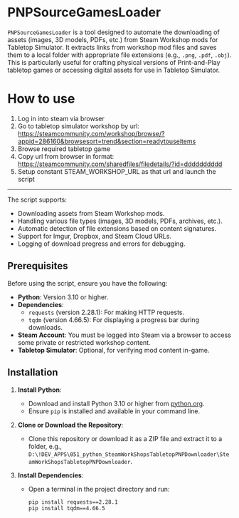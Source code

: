 # PNPSourceGamesLoader
`PNPSourceGamesLoader` is a tool designed to automate the downloading of assets (images, 3D models, PDFs, etc.) from Steam Workshop mods for Tabletop Simulator. It extracts links from workshop mod files and saves them to a local folder with appropriate file extensions (e.g., `.png`, `.pdf`, `.obj`). This is particularly useful for crafting physical versions of Print-and-Play tabletop games or accessing digital assets for use in Tabletop Simulator.

# How to use

1. Log in into steam via browser
2. Go to tabletop simulator workshop by url: https://steamcommunity.com/workshop/browse/?appid=286160&browsesort=trend&section=readytouseitems
3. Browse required tabletop game
4. Copy url from browser in format: https://steamcommunity.com/sharedfiles/filedetails/?id=dddddddddd 
5. Setup constant STEAM_WORKSHOP_URL as that url and launch the script

---

The script supports:
- Downloading assets from Steam Workshop mods.
- Handling various file types (images, 3D models, PDFs, archives, etc.).
- Automatic detection of file extensions based on content signatures.
- Support for Imgur, Dropbox, and Steam Cloud URLs.
- Logging of download progress and errors for debugging.

## Prerequisites

Before using the script, ensure you have the following:
- **Python**: Version 3.10 or higher.
- **Dependencies**:
    - `requests` (version 2.28.1): For making HTTP requests.
    - `tqdm` (version 4.66.5): For displaying a progress bar during downloads.
- **Steam Account**: You must be logged into Steam via a browser to access some private or restricted workshop content.
- **Tabletop Simulator**: Optional, for verifying mod content in-game.

## Installation

1. **Install Python**:
    - Download and install Python 3.10 or higher from [python.org](https://www.python.org/downloads/).
    - Ensure `pip` is installed and available in your command line.

2. **Clone or Download the Repository**:
    - Clone this repository or download it as a ZIP file and extract it to a folder, e.g., `D:\!DEV_APPS\051_python_SteamWorkShopsTabletopPNPDownloader\SteamWorkShopsTabletopPNPDownloader`.

3. **Install Dependencies**:
    - Open a terminal in the project directory and run:
      ```bash
      pip install requests==2.28.1
      pip install tqdm==4.66.5